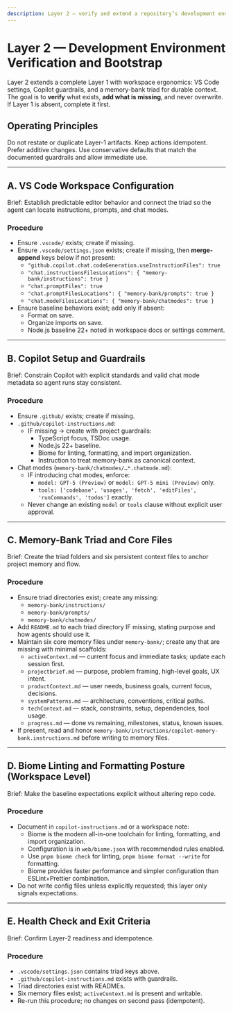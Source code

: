 ```yaml
--- 
description: Layer 2 — verify and extend a repository’s development environment without overwriting; add only missing VS Code, Copilot, and memory-bank triad elements; supports clean bootstrap after Layer 1.
---
```


<!-- memory-bank/instructions/layer-2-verify-and-bootstrap.instructions.md -->

# Layer 2 — Development Environment Verification and Bootstrap

Layer 2 extends a complete Layer 1 with workspace ergonomics: VS Code settings, Copilot guardrails, and a memory-bank triad for durable context. The goal is to **verify** what exists, **add what is missing**, and never overwrite. If Layer 1 is absent, complete it first.

## Operating Principles

Do not restate or duplicate Layer-1 artifacts. Keep actions idempotent. Prefer additive changes. Use conservative defaults that match the documented guardrails and allow immediate use.

---

## A. VS Code Workspace Configuration

Brief: Establish predictable editor behavior and connect the triad so the agent can locate instructions, prompts, and chat modes.

### Procedure
- Ensure `.vscode/` exists; create if missing.
- Ensure `.vscode/settings.json` exists; create if missing, then **merge-append** keys below if not present:
  - `"github.copilot.chat.codeGeneration.useInstructionFiles": true`
  - `"chat.instructionsFilesLocations": { "memory-bank/instructions": true }`
  - `"chat.promptFiles": true`
  - `"chat.promptFilesLocations": { "memory-bank/prompts": true }`
  - `"chat.modeFilesLocations": { "memory-bank/chatmodes": true }`
- Ensure baseline behaviors exist; add only if absent:
  - Format on save.
  - Organize imports on save.
  - Node.js baseline 22+ noted in workspace docs or settings comment.

---

## B. Copilot Setup and Guardrails

Brief: Constrain Copilot with explicit standards and valid chat mode metadata so agent runs stay consistent.

### Procedure
- Ensure `.github/` exists; create if missing.
- `.github/copilot-instructions.md`:
  - IF missing → create with project guardrails:
    - TypeScript focus, TSDoc usage.
    - Node.js 22+ baseline.
    - Biome for linting, formatting, and import organization.
    - Instruction to treat memory-bank as canonical context.
- Chat modes (`memory-bank/chatmodes/…*.chatmode.md`):
  - IF introducing chat modes, enforce:
    - `model: GPT-5 (Preview)` or `model: GPT-5 mini (Preview)` only.
    - `tools: ['codebase', 'usages', 'fetch', 'editFiles', 'runCommands', 'todos']` exactly.
  - Never change an existing `model` or `tools` clause without explicit user approval.

---

## C. Memory-Bank Triad and Core Files

Brief: Create the triad folders and six persistent context files to anchor project memory and flow.

### Procedure
- Ensure triad directories exist; create any missing:
  - `memory-bank/instructions/`
  - `memory-bank/prompts/`
  - `memory-bank/chatmodes/`
- Add `README.md` to each triad directory IF missing, stating purpose and how agents should use it.
- Maintain six core memory files under `memory-bank/`; create any that are missing with minimal scaffolds:
  - `activeContext.md` — current focus and immediate tasks; update each session first.
  - `projectbrief.md` — purpose, problem framing, high-level goals, UX intent.
  - `productContext.md` — user needs, business goals, current focus, decisions.
  - `systemPatterns.md` — architecture, conventions, critical paths.
  - `techContext.md` — stack, constraints, setup, dependencies, tool usage.
  - `progress.md` — done vs remaining, milestones, status, known issues.
- If present, read and honor `memory-bank/instructions/copilot-memory-bank.instructions.md` before writing to memory files.

---

## D. Biome Linting and Formatting Posture (Workspace Level)

Brief: Make the baseline expectations explicit without altering repo code.

### Procedure
- Document in `copilot-instructions.md` or a workspace note:
  - Biome is the modern all-in-one toolchain for linting, formatting, and import organization.
  - Configuration is in `web/biome.json` with recommended rules enabled.
  - Use `pnpm biome check` for linting, `pnpm biome format --write` for formatting.
  - Biome provides faster performance and simpler configuration than ESLint+Prettier combination.
- Do not write config files unless explicitly requested; this layer only signals expectations.

---

## E. Health Check and Exit Criteria

Brief: Confirm Layer-2 readiness and idempotence.

### Procedure
- `.vscode/settings.json` contains triad keys above.
- `.github/copilot-instructions.md` exists with guardrails.
- Triad directories exist with READMEs.
- Six memory files exist; `activeContext.md` is present and writable.
- Re-run this procedure; no changes on second pass (idempotent).
